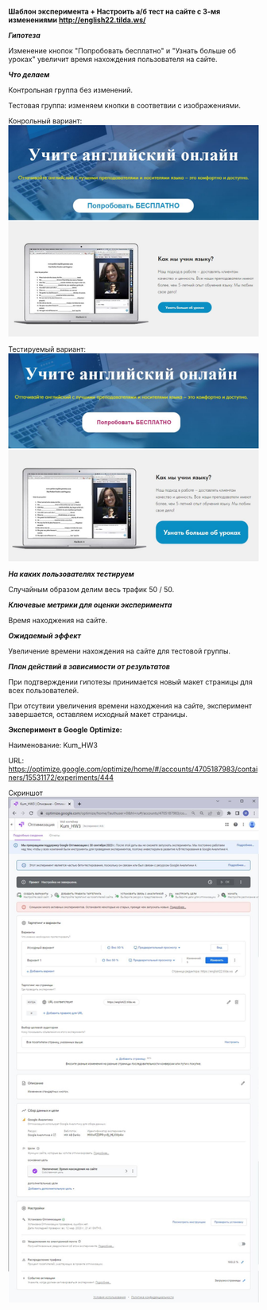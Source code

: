 **Шаблон эксперимента + Настроить а/б тест на сайте с 3-мя изменениями http://english22.tilda.ws/**

***Гипотеза***

Изменение кнопок "Попробовать бесплатно" и "Узнать больше об уроках" увеличит время нахождения пользователя на сайте.

***Что делаем***

Контрольная группа без изменений.

Тестовая группа: изменяем кнопки в соответвии с изображениями.

Конрольный вариант:
![было1](1.jpg)
![было2](3.jpg)

Тестируемый вариант:
![стало1](2.jpg)
![стало2](4.jpg)

***На каких пользователях тестируем***

Случайным образом делим весь трафик 50 / 50.

***Ключевые метрики для оценки эксперимента***

Время находжения на сайте.

***Ожидаемый эффект***

Увеличение времени нахождения на сайте для тестовой группы.

***План действий в зависимости от результатов***

При подтверждении гипотезы принимается новый макет страницы для всех пользователей.

При отсутвии увеличения времени находжения на сайте, эксперимент завершается, оставляем исходный макет страницы.

**Эксперимент  в Google Optimize:**

Наименование: Kum_HW3

URL: https://optimize.google.com/optimize/home/#/accounts/4705187983/containers/15531172/experiments/444

Скриншот
![скриншот](5.jpg)